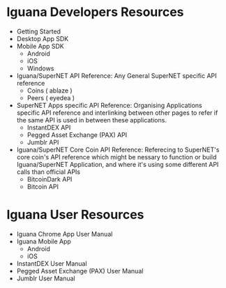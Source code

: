 # Iguana Developers Resources
* Getting Started
* Desktop App SDK
* Mobile App SDK
  * Android
  * iOS
  * Windows
* Iguana/SuperNET API Reference: Any General SuperNET specific API reference
  * Coins ( ablaze )
  * Peers ( eyedea )
* SuperNET Apps specific API Reference: Organising Applications specific API reference and interlinking between other pages to refer if the same API is used in between these applications.
  * InstantDEX API
  * Pegged Asset Exchange (PAX) API
  * Jumblr API
* Iguana/SuperNET Core Coin API Reference: Referecing to SuperNET's core coin's API reference which might be nessary to function or build Iguana/SuperNET Application, and where it's using some different API calls than official APIs
  * BitcoinDark API
  * Bitcoin API

# Iguana User Resources
* Iguana Chrome App User Manual
* Iguana Mobile App
  * Android
  * iOS
* InstantDEX User Manual
* Pegged Asset Exchange (PAX) User Manual
* Jumblr User Manual

     
